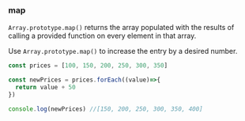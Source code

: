 ### map

`Array.prototype.map()` returns the array populated with the results of calling a provided function on every element in that array. 


Use `Array.prototype.map()` to increase the entry by a desired number.

```js
const prices = [100, 150, 200, 250, 300, 350]

const newPrices = prices.forEach((value)=>{
  return value + 50
})

console.log(newPrices) //[150, 200, 250, 300, 350, 400]

```